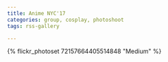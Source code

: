 ```yaml
---
title: Anime NYC'17
categories: group, cosplay, photoshoot
tags: rss-gallery

---
```


{% flickr_photoset 72157664405514848 "Medium" %}